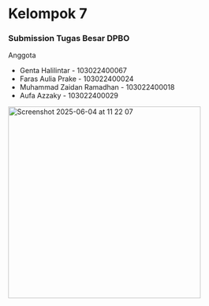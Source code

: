 <h1>Kelompok 7</h1>
<h3>Submission Tugas Besar DPBO</h3>
<p>Anggota</p>
<ul>
  <li>Genta Halilintar - 103022400067</li>
  <li>Faras Aulia Prake - 103022400024</li>
  <li>Muhammad Zaidan Ramadhan - 103022400018</li>
  <li>Aufa Azzaky - 103022400029</li>
</ul>
<img width="390" alt="Screenshot 2025-06-04 at 11 22 07" src="https://github.com/user-attachments/assets/42ce268f-65e0-4247-9395-fc83b0312d4f" />
